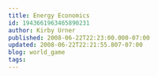 ```yaml
---
title: Energy Economics
id: 1943661963465890231
author: Kirby Urner
published: 2008-06-22T22:23:00.000-07:00
updated: 2008-06-22T22:21:55.807-07:00
blog: world_game
tags: 
---
```


